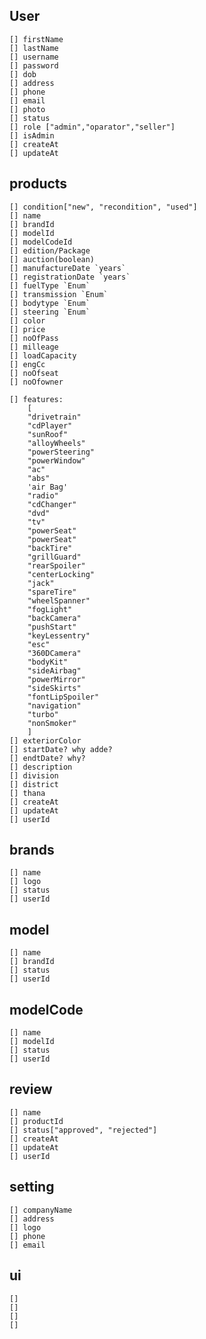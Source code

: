 ## User

    [] firstName
    [] lastName
    [] username
    [] password
    [] dob
    [] address
    [] phone
    [] email
    [] photo
    [] status
    [] role ["admin","oparator","seller"]
    [] isAdmin
    [] createAt
    [] updateAt

## products

    [] condition["new", "recondition", "used"]
    [] name
    [] brandId
    [] modelId
    [] modelCodeId
    [] edition/Package
    [] auction(boolean)
    [] manufactureDate `years`
    [] registrationDate `years`
    [] fuelType `Enum`
    [] transmission `Enum`
    [] bodytype `Enum`
    [] steering `Enum`
    [] color
    [] price
    [] noOfPass
    [] milleage
    [] loadCapacity
    [] engCc
    [] noOfseat
    [] noOfowner

    [] features:
        [
        "drivetrain"
        "cdPlayer"
        "sunRoof"
        "alloyWheels"
        "powerSteering"
        "powerWindow"
        "ac"
        "abs"
        'air Bag'
        "radio"
        "cdChanger"
        "dvd"
        "tv"
        "powerSeat"
        "powerSeat"
        "backTire"
        "grillGuard"
        "rearSpoiler"
        "centerLocking"
        "jack"
        "spareTire"
        "wheelSpanner"
        "fogLight"
        "backCamera"
        "pushStart"
        "keyLessentry"
        "esc"
        "360DCamera"
        "bodyKit"
        "sideAirbag"
        "powerMirror"
        "sideSkirts"
        "fontLipSpoiler"
        "navigation"
        "turbo"
        "nonSmoker"
        ]
    [] exteriorColor
    [] startDate? why adde?
    [] endtDate? why?
    [] description
    [] division
    [] district
    [] thana
    [] createAt
    [] updateAt
    [] userId

## brands

    [] name
    [] logo
    [] status
    [] userId

## model

    [] name
    [] brandId
    [] status
    [] userId

## modelCode

    [] name
    [] modelId
    [] status
    [] userId

## review

    [] name
    [] productId
    [] status["approved", "rejected"]
    [] createAt
    [] updateAt
    [] userId

## setting

    [] companyName
    [] address
    [] logo
    [] phone
    [] email

## ui

    []
    []
    []
    []

